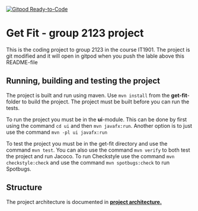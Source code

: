 [![Gitpod Ready-to-Code](https://img.shields.io/badge/Gitpod-Ready--to--Code-blue?logo=gitpod)](https://gitpod.stud.ntnu.no/#https://gitlab.stud.idi.ntnu.no/it1901/groups-2021/gr2123/gr2123)

# Get Fit - group 2123 project 

This is the coding project to group 2123 in the course IT1901. The project is git modified and it will open in gitpod when you push the lable above this README-file 

## Running, building and testing the project 

The project is built and run using maven. Use `mvn install` from  the **get-fit**-folder to build the project. The project must be built before you can run the tests.

To run the project you must be in the **ui**-module. This can be done by first using the command `cd ui` and then `mvn javafx:run`. Another option is to just use the command `mvn -pl ui javafx:run`

To test the project you must be in the get-fit directory and use the command `mvn test`. You can also use the command `mvn verify` to both test the project and run Jacoco. To run Checkstyle use the command `mvn checkstyle:check` and use the command `mvn spotbugs:check` to run Spotbugs.

## Structure 

The project architecture is documented in **[project architecture.](/design-documentation/project-architecture/structure.md)**